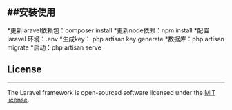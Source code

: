 ##安装使用
---

*更新laravel依赖包：composer install
*更新node依赖：npm install
*配置laravel 环境：.env
*生成key： php artisan key:generate
*数据库：php artisan migrate
*启动：php artisan serve
## License
---

The Laravel framework is open-sourced software licensed under the [MIT license](https://opensource.org/licenses/MIT).
